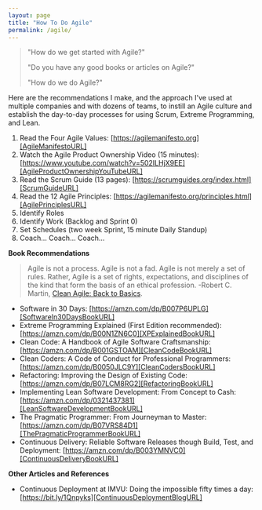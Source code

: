 ```yaml
---
layout: page
title: "How To Do Agile"
permalink: /agile/
---
```


> "How do we get started with Agile?"
>
> "Do you have any good books or articles on Agile?"
>
> "How do we do Agile?"

Here are the recommendations I make, and the approach I've used at multiple companies and with dozens of teams,
to instill an Agile culture and establish the day-to-day processes for using Scrum, Extreme Programming, and Lean.

1. Read the Four Agile Values: [https://agilemanifesto.org][AgileManifestoURL]
1. Watch the Agile Product Ownership Video (15 minutes): [https://www.youtube.com/watch?v=502ILHjX9EE][AgileProductOwnershipYouTubeURL]
1. Read the Scrum Guide (13 pages): [https://scrumguides.org/index.html][ScrumGuideURL]
1. Read the 12 Agile Principles: [https://agilemanifesto.org/principles.html][AgilePrinciplesURL]
1. Identify Roles
1. Identify Work (Backlog and Sprint 0)
1. Set Schedules (two week Sprint, 15 minute Daily Standup)
1. Coach... Coach... Coach...

**Book Recommendations**

> Agile is not a process. Agile is not a fad. Agile is not merely a set of rules. Rather, Agile is a set of rights, expectations, and
> disciplines of the kind that form the basis of an ethical profession. -Robert C. Martin, [Clean Agile: Back to Basics][CleanAgileBookURL].

- Software in 30 Days: [https://amzn.com/dp/B007P6UPLG][SoftwareIn30DaysBookURL]
- Extreme Programming Explained (First Edition recommended): [https://amzn.com/dp/B00N1ZN6C0][XPExplainedBookURL]
- Clean Code: A Handbook of Agile Software Craftsmanship: [https://amzn.com/dp/B001GSTOAM][CleanCodeBookURL]
- Clean Coders: A Code of Conduct for Professional Programmers: [https://amzn.com/dp/B0050JLC9Y][CleanCodersBookURL]
- Refactoring: Improving the Design of Existing Code: [https://amzn.com/dp/B07LCM8RG2][RefactoringBookURL]
- Implementing Lean Software Development: From Concept to Cash: [https://amzn.com/dp/0321437381][LeanSoftwareDevelopmentBookURL]
- The Pragmatic Programmer: From Journeyman to Master: [https://amzn.com/dp/B07VRS84D1][ThePragmaticProgrammerBookURL]
- Continuous Delivery: Reliable Software Releases though Build, Test, and Deployment: [https://amzn.com/dp/B003YMNVC0][ContinuousDeliveryBookURL]

**Other Articles and References**

- Continuous Deployment at IMVU: Doing the impossible fifty times a day: [https://bit.ly/1Qnpyks][ContinuousDeploymentBlogURL]

[AgileManifestoURL]: https://agilemanifesto.org
[AgileProductOwnershipYouTubeURL]: https://www.youtube.com/watch?v=502ILHjX9EE
[ScrumGuideURL]: https://scrumguides.org/index.html
[AgilePrinciplesURL]: https://agilemanifesto.org/principles.html
[CleanAgileBookURL]: https://amzn.com/dp/B07XTL99JQ
[SoftwareIn30DaysBookURL]: https://amzn.com/dp/B007P6UPLG
[XPExplainedBookURL]: https://amzn.com/dp/B00N1ZN6C0
[CleanCodeBookURL]: https://amzn.com/dp/B001GSTOAM
[CleanCodersBookURL]: https://amzn.com/dp/B0050JLC9Y
[LeanSoftwareDevelopmentBookURL]: https://amzn.com/dp/0321437381
[RefactoringBookURL]: https://amzn.com/dp/B07LCM8RG2
[ThePragmaticProgrammerBookURL]: https://amzn.com/dp/B07VRS84D1
[ContinuousDeliveryBookURL]: https://amzn.com/dp/B003YMNVC0
[ContinuousDeploymentBlogURL]: https://bit.ly/1Qnpyks
[AgileProductOwnershipBlogURL]: https://blog.crisp.se/2012/10/25/henrikkniberg/agile-product-ownership-in-a-nutshell
[HenrikKnibergBioURL]: https://www.scrumalliance.org/community/profile/hkniberg
